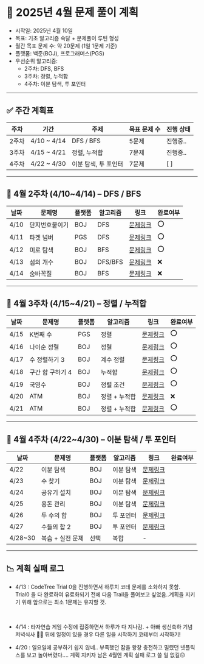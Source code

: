 # 📅 2025년 4월 문제 풀이 계획

- 시작일: 2025년 4월 10일
- 목표: 기초 알고리즘 숙달 + 문제풀이 루틴 형성
- 월간 목표 문제 수: 약 20문제 (1일 1문제 기준)
- 플랫폼: 백준(BOJ), 프로그래머스(PGS)
- 우선순위 알고리즘:
  - 2주차: DFS, BFS
  - 3주차: 정렬, 누적합
  - 4주차: 이분 탐색, 투 포인터

---

## ✅ 주간 계획표

| 주차   | 기간         | 주제                     | 목표 문제 수 | 진행 상태 |
|--------|--------------|--------------------------|--------------|------------|
| 2주차 | 4/10 ~ 4/14 | DFS / BFS                | 5문제        | 진행중..       |
| 3주차 | 4/15 ~ 4/21 | 정렬, 누적합             | 7문제        | 진행중..   |
| 4주차 | 4/22 ~ 4/30 | 이분 탐색, 투 포인터     | 7문제        | [ ]        |

---

## 🔹 4월 2주차 (4/10~4/14) – DFS / BFS

| 날짜  | 문제명             | 플랫폼 | 알고리즘 | 링크 | 완료여부 |
|--------|------------------|---------|-----------|------|---------|
| 4/10 | 단지번호붙이기     | BOJ     | DFS       | [문제링크](https://www.acmicpc.net/problem/2667) | ⭕ |
| 4/11 | 타겟 넘버           | PGS     | DFS       | [문제링크](https://school.programmers.co.kr/learn/courses/30/lessons/43165) | ⭕ |
| 4/12 | 미로 탐색           | BOJ     | BFS       | [문제링크](https://www.acmicpc.net/problem/2178) | ⭕ |
| 4/13 | 섬의 개수           | BOJ     | DFS/BFS   | [문제링크](https://www.acmicpc.net/problem/4963) | ❌ |
| 4/14 | 숨바꼭질           | BOJ     | BFS       | [문제링크](https://www.acmicpc.net/problem/1697) | ❌  |

---

## 🔹 4월 3주차 (4/15~4/21) – 정렬 / 누적합

| 날짜  | 문제명             | 플랫폼 | 알고리즘 | 링크 | 완료여부 |
|--------|------------------|---------|-----------|------|---------|
| 4/15 | K번째 수           | PGS     | 정렬      | [문제링크](https://school.programmers.co.kr/learn/courses/30/lessons/42748) | ⭕ |
| 4/16 | 나이순 정렬        | BOJ     | 정렬      | [문제링크](https://www.acmicpc.net/problem/10814) | ⭕ |
| 4/17 | 수 정렬하기 3       | BOJ     | 계수 정렬 | [문제링크](https://www.acmicpc.net/problem/10989) | ⭕ |
| 4/18 | 구간 합 구하기 4    | BOJ     | 누적합    | [문제링크](https://www.acmicpc.net/problem/11659) | ⭕ | 
| 4/19 | 국영수   | BOJ     | 정렬 조건 | [문제링크](https://www.acmicpc.net/problem/10825) | ⭕ |
| 4/20 | ATM                | BOJ     | 정렬 + 누적합 | [문제링크](https://www.acmicpc.net/problem/11399) | ❌ |
| 4/21 | ATM                | BOJ     | 정렬 + 누적합 | [문제링크](https://www.acmicpc.net/problem/11399) | ⭕ |


---

## 🔹 4월 4주차 (4/22~4/30) – 이분 탐색 / 투 포인터

| 날짜  | 문제명             | 플랫폼 | 알고리즘 | 링크 | 완료여부 |
|--------|------------------|---------|-----------|------|---------|
| 4/22 | 이분 탐색           | BOJ     | 이분 탐색 | [문제링크](https://www.acmicpc.net/problem/1920) | |
| 4/23 | 수 찾기             | BOJ     | 이분 탐색 | [문제링크](https://www.acmicpc.net/problem/1920) | |
| 4/24 | 공유기 설치         | BOJ     | 이분 탐색 | [문제링크](https://www.acmicpc.net/problem/2110) | |
| 4/25 | 용돈 관리           | BOJ     | 이분 탐색 | [문제링크](https://www.acmicpc.net/problem/6236) | |
| 4/26 | 두 수의 합          | BOJ     | 투 포인터 | [문제링크](https://www.acmicpc.net/problem/3273) | |
| 4/27 | 수들의 합 2         | BOJ     | 투 포인터 | [문제링크](https://www.acmicpc.net/problem/2003) | |
| 4/28~30 | 복습 + 실전 문제 | 선택    | 복합     | - | |


---


## 📉 계획 실패 로그

- 4/13 : CodeTree Trial 0을 진행하면서 하루치 코테 문제를 소화하지 못함.  
         Trial0 을 다 완료하여 유료화되기 전에 다음 Trail을 풀어보고 싶었음..계획을 지키기 위해 앞으로는 최소 1문제는 유지할 것.

</br>

- 4/14 : 타자연습 게임 수정에 집중하면서 하루가 다 지나감. + 아빠 생신축하 기념 저녁식사 🍰🥳
         뒤에 일정이 있을 경우 다른 일을 시작하기 코테부터 시작하기!

- 4/20 : 일요일에 공부하기 쉽지 않네.. 부족했던 잠을 왕창 충전하고 밀렸던 넷플릭스를 보고 놀아버렸다.... 계획 지키자 남은 4월엔 계획 실패 로그 쓸 일 없길😖